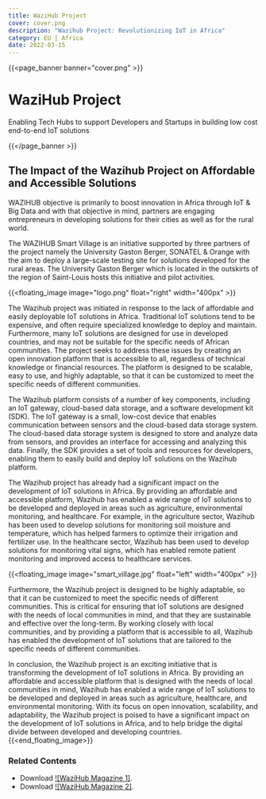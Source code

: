 ```yaml
---
title: WaziHub Project
cover: cover.png
description: "Wazihub Project: Revolutionizing IoT in Africa"
category: EU | Africa
date: 2022-03-15
---
```


{{<page_banner banner="cover.png" >}}

# WaziHub Project

Enabling Tech Hubs to support Developers and Startups in building low cost end-to-end IoT solutions

{{</page_banner >}}



## The Impact of the Wazihub Project on Affordable and Accessible Solutions

WAZIHUB objective is primarily to boost innovation in Africa through IoT & Big Data and with that objective in mind, partners are engaging entrepreneurs in developing solutions for their cities as well as for the rural world.

The WAZIHUB Smart Village is an initiative supported by three partners of the project namely the University Gaston Berger, SONATEL & Orange with the aim to deploy a large-scale testing site for solutions developed for the rural areas. The University Gaston Berger which is located in the outskirts of the region of Saint-Louis hosts this initiative and pilot activities.

{{<floating_image image="logo.png" float="right" width="400px" >}}

The Wazihub project was initiated in response to the lack of affordable and easily deployable IoT solutions in Africa. Traditional IoT solutions tend to be expensive, and often require specialized knowledge to deploy and maintain. Furthermore, many IoT solutions are designed for use in developed countries, and may not be suitable for the specific needs of African communities. The project seeks to address these issues by creating an open innovation platform that is accessible to all, regardless of technical knowledge or financial resources. The platform is designed to be scalable, easy to use, and highly adaptable, so that it can be customized to meet the specific needs of different communities.

The Wazihub platform consists of a number of key components, including an IoT gateway, cloud-based data storage, and a software development kit (SDK). The IoT gateway is a small, low-cost device that enables communication between sensors and the cloud-based data storage system. The cloud-based data storage system is designed to store and analyze data from sensors, and provides an interface for accessing and analyzing this data. Finally, the SDK provides a set of tools and resources for developers, enabling them to easily build and deploy IoT solutions on the Wazihub platform.

The Wazihub project has already had a significant impact on the development of IoT solutions in Africa. By providing an affordable and accessible platform, Wazihub has enabled a wide range of IoT solutions to be developed and deployed in areas such as agriculture, environmental monitoring, and healthcare. For example, in the agriculture sector, Wazihub has been used to develop solutions for monitoring soil moisture and temperature, which has helped farmers to optimize their irrigation and fertilizer use. In the healthcare sector, Wazihub has been used to develop solutions for monitoring vital signs, which has enabled remote patient monitoring and improved access to healthcare services.


{{<floating_image image="smart_village.jpg" float="left" width="400px" >}}


Furthermore, the Wazihub project is designed to be highly adaptable, so that it can be customized to meet the specific needs of different communities. This is critical for ensuring that IoT solutions are designed with the needs of local communities in mind, and that they are sustainable and effective over the long-term. By working closely with local communities, and by providing a platform that is accessible to all, Wazihub has enabled the development of IoT solutions that are tailored to the specific needs of different communities.

In conclusion, the Wazihub project is an exciting initiative that is transforming the development of IoT solutions in Africa. By providing an affordable and accessible platform that is designed with the needs of local communities in mind, Wazihub has enabled a wide range of IoT solutions to be developed and deployed in areas such as agriculture, healthcare, and environmental monitoring. With its focus on open innovation, scalability, and adaptability, the Wazihub project is poised to have a significant impact on the development of IoT solutions in Africa, and to help bridge the digital divide between developed and developing countries.
{{<end_floating_image>}}


### Related Contents

- Download [![WaziHub Magazine 1]](wm1.pdf).
- Download [![WaziHub Magazine 2]](/wm2.pdf).